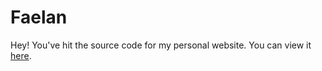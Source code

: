 # Faelan

Hey! You've hit the source code for my personal website. You can view it
[here](https://faelangalanti.github.io).